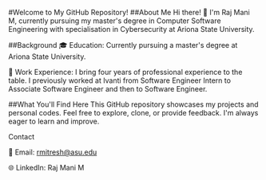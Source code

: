 #Welcome to My GitHub Repository!
##About Me
Hi there! 👋 I'm Raj Mani M, currently pursuing my master's degree in Computer Software Engineering with specialisation in Cybersecurity at Ariona State University.

##Background
🎓 Education: Currently pursuing a master's degree at Ariona State University.

💼 Work Experience: I bring four years of professional experience to the table. I previously worked at Ivanti from Software Engineer Intern to Associate Software Engineer and then to Software Engineer.

##What You'll Find Here
This GitHub repository showcases my projects and personal codes. Feel free to explore, clone, or provide feedback. I'm always eager to learn and improve.

Contact

📧 Email: rmitresh@asu.edu

🌐 LinkedIn: Raj Mani M
